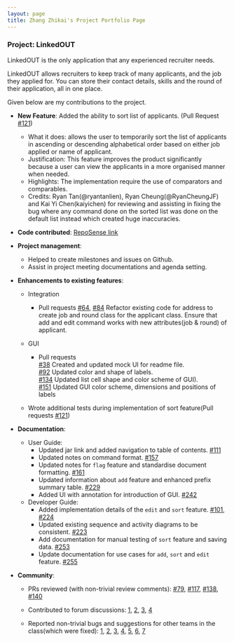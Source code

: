 ```yaml
---
layout: page
title: Zhang Zhikai's Project Portfolio Page
---
```


### Project: LinkedOUT

LinkedOUT is the only application that any experienced recruiter needs.

LinkedOUT allows recruiters to keep track of many applicants, and the job they applied for. You can store their contact details, skills and the round of their application, all in one place.

Given below are my contributions to the project.

* **New Feature**: Added the ability to sort list of applicants. 
  (Pull Request [\#121](https://github.com/AY2122S2-CS2103T-T09-2/tp/pull/121))
    * What it does: allows the user to temporarily sort the list of applicants in ascending or descending alphabetical order based on either job applied or name of applicant.
    * Justification: This feature improves the product significantly because a user can view the applicants in a more organised manner when needed.
    * Highlights: The implementation require the use of comparators and comparables.
    * Credits: Ryan Tan(@ryantanlien), Ryan Cheung(@RyanCheungJF) and Kai Yi Chen(kaiyichen) for reviewing
      and assisting in fixing the bug where any command done on the sorted list was done on the default list
      instead which created huge inaccuracies.
      

* **Code contributed**: [RepoSense link](https://nus-cs2103-ay2122s2.github.io/tp-dashboard/?search=zzhikai&breakdown=true)


* **Project management**:
    * Helped to create milestones and issues on Github.
    * Assist in project meeting documentations and agenda setting.


* **Enhancements to existing features**:
    * Integration
        * Pull requests
          [\#64](https://github.com/AY2122S2-CS2103T-T09-2/tp/pull/64), [\#84](https://github.com/AY2122S2-CS2103T-T09-2/tp/pull/84)
          Refactor existing code for address to create job and round class for the applicant class. Ensure that add and edit command
          works with new attributes(job & round) of applicant.
          
    * GUI
      * Pull requests
        <br>[\#38](https://github.com/AY2122S2-CS2103T-T09-2/tp/pull/38) Created and updated mock UI for readme file.
        <br>[\#92](https://github.com/AY2122S2-CS2103T-T09-2/tp/pull/92) Updated color and shape of labels.
        <br>[\#134](https://github.com/AY2122S2-CS2103T-T09-2/tp/pull/134) Updated list cell shape and color scheme of GUI).
        <br>[\#151](https://github.com/AY2122S2-CS2103T-T09-2/tp/pull/151) Updated GUI color scheme, dimensions and positions of labels
        
    * Wrote additional tests during implementation of sort feature(Pull requests [\#121](https://github.com/AY2122S2-CS2103T-T09-2/tp/pull/121))


* **Documentation**:
    * User Guide:
        * Updated jar link and added navigation to table of contents. [\#111](https://github.com/AY2122S2-CS2103T-T09-2/tp/pull/111)
        * Updated notes on command format. [\#157](https://github.com/AY2122S2-CS2103T-T09-2/tp/pull/157)
        * Updated notes for `flag` feature and standardise document formatting. [\#161](https://github.com/AY2122S2-CS2103T-T09-2/tp/pull/161)
        * Updated information about `add` feature and enhanced prefix summary table. [\#229](https://github.com/AY2122S2-CS2103T-T09-2/tp/pull/229)
        * Added UI with annotation for introduction of GUI. [\#242](https://github.com/AY2122S2-CS2103T-T09-2/tp/pull/242)
    * Developer Guide:
        * Added implementation details of the `edit` and `sort` feature. [\#101](https://github.com/AY2122S2-CS2103T-T09-2/tp/pull/101),
          [\#224](https://github.com/AY2122S2-CS2103T-T09-2/tp/pull/224)
        * Updated existing sequence and activity diagrams to be consistent. [\#223](https://github.com/AY2122S2-CS2103T-T09-2/tp/pull/223)
        * Add documentation for manual testing of `sort` feature and saving data. [\#253](https://github.com/AY2122S2-CS2103T-T09-2/tp/pull/253)
        * Update documentation for use cases for `add`, `sort` and `edit` feature. [\#255](https://github.com/AY2122S2-CS2103T-T09-2/tp/pull/255)
    
* **Community**:
    * PRs reviewed (with non-trivial review comments):
      [\#79](https://github.com/AY2122S2-CS2103T-T09-2/tp/pull/79),
      [\#117](https://github.com/AY2122S2-CS2103T-T09-2/tp/pull/117),
      [\#138](https://github.com/AY2122S2-CS2103T-T09-2/tp/pull/138),
      [\#140](https://github.com/AY2122S2-CS2103T-T09-2/tp/pull/140)
      
    * Contributed to forum discussions:
      [1](https://github.com/nus-cs2103-AY2122S2/forum/issues/79),
      [2](https://github.com/nus-cs2103-AY2122S2/forum/issues/103),
      [3](https://github.com/nus-cs2103-AY2122S2/forum/issues/153),
      [4](https://github.com/nus-cs2103-AY2122S2/forum/issues/239)
      
    * Reported non-trivial bugs and suggestions for other teams in the class(which were fixed):
      [1](https://github.com/AY2122S2-CS2103-W16-1/tp/issues/141),
      [2](https://github.com/AY2122S2-CS2103-W16-1/tp/issues/137),
      [3](https://github.com/AY2122S2-CS2103-W16-1/tp/issues/135),
      [4](https://github.com/AY2122S2-CS2103-W16-1/tp/issues/133),
      [5](https://github.com/AY2122S2-CS2103-W16-1/tp/issues/130),
      [6](https://github.com/AY2122S2-CS2103-W16-1/tp/issues/124),
      [7](https://github.com/AY2122S2-CS2103-W16-1/tp/issues/119)
      

